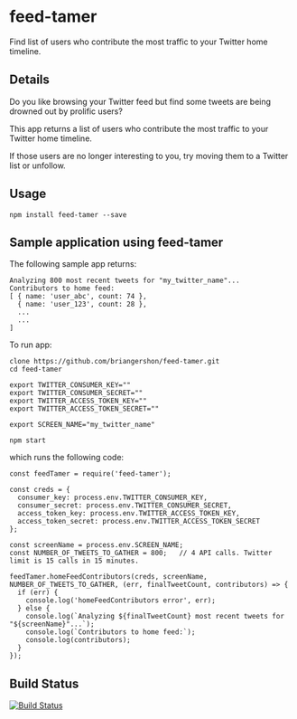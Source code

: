 feed-tamer
==========

Find list of users who contribute the most traffic to your Twitter home timeline.

## Details

Do you like browsing your Twitter feed but find some tweets are being drowned out by prolific users?

This app returns a list of users who contribute the most traffic to your Twitter home timeline.

If those users are no longer interesting to you, try moving them to a Twitter list or unfollow.

## Usage

    npm install feed-tamer --save

## Sample application using feed-tamer

The following sample app returns:

```
Analyzing 800 most recent tweets for "my_twitter_name"...
Contributors to home feed:
[ { name: 'user_abc', count: 74 },
  { name: 'user_123', count: 28 },
  ...
  ...
]
```

To run app:

    clone https://github.com/briangershon/feed-tamer.git
    cd feed-tamer

```
export TWITTER_CONSUMER_KEY=""
export TWITTER_CONSUMER_SECRET=""
export TWITTER_ACCESS_TOKEN_KEY=""
export TWITTER_ACCESS_TOKEN_SECRET=""

export SCREEN_NAME="my_twitter_name"
```

```
npm start
```

which runs the following code:

```
const feedTamer = require('feed-tamer');

const creds = {
  consumer_key: process.env.TWITTER_CONSUMER_KEY,
  consumer_secret: process.env.TWITTER_CONSUMER_SECRET,
  access_token_key: process.env.TWITTER_ACCESS_TOKEN_KEY,
  access_token_secret: process.env.TWITTER_ACCESS_TOKEN_SECRET
};

const screenName = process.env.SCREEN_NAME;
const NUMBER_OF_TWEETS_TO_GATHER = 800;   // 4 API calls. Twitter limit is 15 calls in 15 minutes.

feedTamer.homeFeedContributors(creds, screenName, NUMBER_OF_TWEETS_TO_GATHER, (err, finalTweetCount, contributors) => {
  if (err) {
    console.log('homeFeedContributors error', err);
  } else {
    console.log(`Analyzing ${finalTweetCount} most recent tweets for "${screenName}"...`);
    console.log(`Contributors to home feed:`);
    console.log(contributors);
  }
});
```

Build Status
------------

[![Build Status](https://travis-ci.org/briangershon/feed-tamer.png?branch=master)](https://travis-ci.org/briangershon/feed-tamer)
